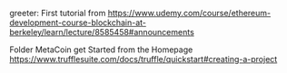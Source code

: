 
greeter: First tutorial from 
https://www.udemy.com/course/ethereum-development-course-blockchain-at-berkeley/learn/lecture/8585458#announcements

Folder MetaCoin
get Started from the Homepage
https://www.trufflesuite.com/docs/truffle/quickstart#creating-a-project